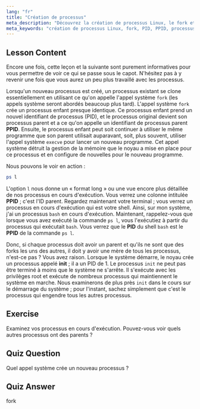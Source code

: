 ```yaml
---
lang: "fr"
title: "Création de processus"
meta_description: "Découvrez la création de processus Linux, le fork et les processus parent/enfant. Comprenez le PID, le PPID et le processus init. Obtenez un guide pour débutants sur la gestion des processus Linux."
meta_keywords: "création de processus Linux, fork, PID, PPID, processus init, processus Linux, débutant, tutoriel, guide"
---
```


## Lesson Content

Encore une fois, cette leçon et la suivante sont purement informatives pour vous permettre de voir ce qui se passe sous le capot. N'hésitez pas à y revenir une fois que vous aurez un peu plus travaillé avec les processus.

Lorsqu'un nouveau processus est créé, un processus existant se clone essentiellement en utilisant ce qu'on appelle l'appel système `fork` (les appels système seront abordés beaucoup plus tard). L'appel système `fork` crée un processus enfant presque identique. Ce processus enfant prend un nouvel identifiant de processus (PID), et le processus original devient son processus parent et a ce qu'on appelle un identifiant de processus parent **PPID**. Ensuite, le processus enfant peut soit continuer à utiliser le même programme que son parent utilisait auparavant, soit, plus souvent, utiliser l'appel système `execve` pour lancer un nouveau programme. Cet appel système détruit la gestion de la mémoire que le noyau a mise en place pour ce processus et en configure de nouvelles pour le nouveau programme.

Nous pouvons le voir en action :

```bash
ps l
```

L'option `l` nous donne un « format long » ou une vue encore plus détaillée de nos processus en cours d'exécution. Vous verrez une colonne intitulée **PPID** ; c'est l'ID parent. Regardez maintenant votre terminal ; vous verrez un processus en cours d'exécution qui est votre shell. Ainsi, sur mon système, j'ai un processus `bash` en cours d'exécution. Maintenant, rappelez-vous que lorsque vous avez exécuté la commande `ps l`, vous l'exécutiez à partir du processus qui exécutait `bash`. Vous verrez que le **PID** du shell `bash` est le **PPID** de la commande `ps l`.

Donc, si chaque processus doit avoir un parent et qu'ils ne sont que des forks les uns des autres, il doit y avoir une mère de tous les processus, n'est-ce pas ? Vous avez raison. Lorsque le système démarre, le noyau crée un processus appelé **init** ; il a un PID de 1. Le processus `init` ne peut pas être terminé à moins que le système ne s'arrête. Il s'exécute avec les privilèges root et exécute de nombreux processus qui maintiennent le système en marche. Nous examinerons de plus près `init` dans le cours sur le démarrage du système ; pour l'instant, sachez simplement que c'est le processus qui engendre tous les autres processus.

## Exercise

Examinez vos processus en cours d'exécution. Pouvez-vous voir quels autres processus ont des parents ?

## Quiz Question

Quel appel système crée un nouveau processus ?

## Quiz Answer

fork
